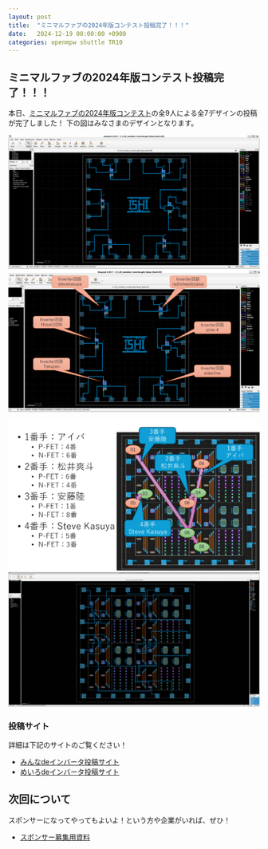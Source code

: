```yaml
---
layout: post
title:  "ミニマルファブの2024年版コンテスト投稿完了！！！"
date:   2024-12-19 00:00:00 +0900
categories: openmpw shuttle TR10
---
```

## ミニマルファブの2024年版コンテスト投稿完了！！！
本日、[ミニマルファブの2024年版コンテスト](https://ishi-kai.org/contest/minimalfab/2024/10/20/contest_minimalfab2024_ISHI-KAI.html)の全9人による全7デザインの投稿が完了しました！
下の図はみなさまのデザインとなります。


  ![みんなdeインバータのデザイン](https://github.com/ishi-kai/minimalfab_contest_2024_all_inverter/raw/main/Submitted/all_member_inverter_layout.png)
  ![みんなdeインバータのデザイン名前入り](https://github.com/ishi-kai/minimalfab_contest_2024_all_inverter/raw/main/Submitted/all_member_inverter_name.png)

  ![めいろdeインバータのデザイン名前入り](https://github.com/ishi-kai/minimalfab_contest_2024_maze_inverter/raw/main/images/member_target.png)
  ![めいろdeインバータのデザイン](https://github.com/ishi-kai/minimalfab_contest_2024_maze_inverter/raw/main/images/layout.png)


### 投稿サイト
詳細は下記のサイトのご覧ください！  
- [みんなdeインバータ投稿サイト](https://github.com/ishi-kai/minimalfab_contest_2024_all_inverter)  
- [めいろdeインバータ投稿サイト](https://github.com/ishi-kai/minimalfab_contest_2024_maze_inverter)  


## 次回について
スポンサーになってやってもよいよ！という方や企業がいれば、ぜひ！  
- [スポンサー募集用資料](https:://www.noritsuna.jp/download/sponsor4shuttle.pdf)

